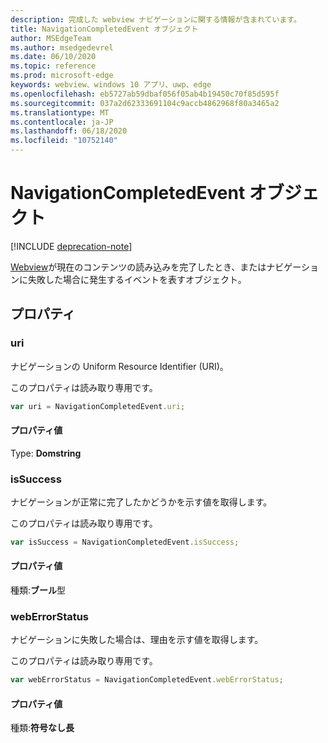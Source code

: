 ```yaml
---
description: 完成した webview ナビゲーションに関する情報が含まれています。
title: NavigationCompletedEvent オブジェクト
author: MSEdgeTeam
ms.author: msedgedevrel
ms.date: 06/10/2020
ms.topic: reference
ms.prod: microsoft-edge
keywords: webview、windows 10 アプリ、uwp、edge
ms.openlocfilehash: eb5727ab59dbaf056f05ab4b19450c70f85d595f
ms.sourcegitcommit: 037a2d62333691104c9accb4862968f80a3465a2
ms.translationtype: MT
ms.contentlocale: ja-JP
ms.lasthandoff: 06/18/2020
ms.locfileid: "10752140"
---
```

# NavigationCompletedEvent オブジェクト  

[!INCLUDE [deprecation-note](../includes/deprecation-note.md)]  

[Webview](../webview.md)が現在のコンテンツの読み込みを完了したとき、またはナビゲーションに失敗した場合に発生するイベントを表すオブジェクト。  

## プロパティ  

### uri  

ナビゲーションの Uniform Resource Identifier (URI)。  

このプロパティは読み取り専用です。  

```javascript
var uri = NavigationCompletedEvent.uri;
```  

#### プロパティ値  

Type: **Domstring**  

### isSuccess  

ナビゲーションが正常に完了したかどうかを示す値を取得します。  

このプロパティは読み取り専用です。  

```javascript
var isSuccess = NavigationCompletedEvent.isSuccess;
```  

#### プロパティ値  

種類:**ブール**型  

### webErrorStatus  

ナビゲーションに失敗した場合は、理由を示す値を取得します。  

このプロパティは読み取り専用です。  

```javascript
var webErrorStatus = NavigationCompletedEvent.webErrorStatus;
```  

#### プロパティ値  

種類:**符号なし長**  
